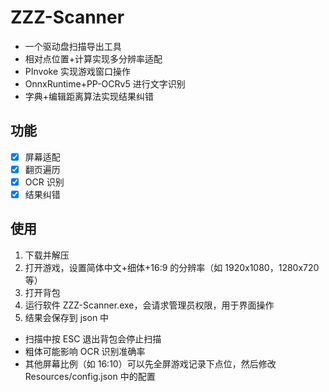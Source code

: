 # ZZZ-Scanner

- 一个驱动盘扫描导出工具
- 相对点位置+计算实现多分辨率适配
- PInvoke 实现游戏窗口操作
- OnnxRuntime+PP-OCRv5 进行文字识别
- 字典+编辑距离算法实现结果纠错

## 功能

- [x] 屏幕适配
- [x] 翻页遍历
- [x] OCR 识别
- [x] 结果纠错

## 使用

1. 下载并解压
2. 打开游戏，设置简体中文+细体+16:9 的分辨率（如 1920x1080，1280x720 等）
3. 打开背包
4. 运行软件 ZZZ-Scanner.exe，会请求管理员权限，用于界面操作
5. 结果会保存到 json 中

- 扫描中按 ESC 退出背包会停止扫描
- 粗体可能影响 OCR 识别准确率
- 其他屏幕比例（如 16:10）可以先全屏游戏记录下点位，然后修改 Resources/config.json 中的配置
